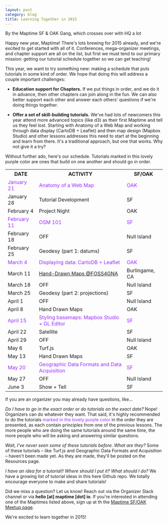 ```yaml
---
layout: post
category: blog
title: Learning Together in 2015
---
```


By the Maptime SF & OAK Gang, which crosses over with HQ a lot

Happy new year, Maptime! There's lots brewing for 2015 already, and we're excited to get started with all of it. Conferences, mega-organizer meetings, and chapter support are all on the list, but first we must tend to our primary mission: getting our tutorial schedule together so we can get teaching!

This year, we want to try something new: making a schedule that puts tutorials in some kind of order. We hope that doing this will address a couple important challenges: 

<!--more-->

- <strong>Education support for Chapters.</strong> If we put things in order, and we do it in advance, then other chapters can join along in the fun. We can also better support each other and answer each others' questions if we're doing things together. 

- <strong>Offer a set of skill-building tutorials.</strong> We've had lots of newcomers this year attend more advanced topics (like d3) as their first Maptime and tell us they feel lost. Starting with Anatomy of a Web Map and working through data display (CartoDB + Leaflet) and then map design (Mapbox Studio) and other lessons addresses this need to start at the beginning and learn from there. It's a traditional approach, but one that works. Why not give it a try?

Without further ado, here's our schedule. Tutorials marked in this lovely purple color are ones that build on one another and should go in order. 

<table>
  <tr><th>DATE </th><th>ACTIVITY</th><th>SF/OAK</th> </tr>
  <tr style="color:#9A2EFE"><td>January 21 </td><td>Anatomy of a Web Map</td>	<td>OAK</td></tr>
  <tr><td>January 28</td> <td>Tutorial Development</td>	<td>SF</td> </tr>
  <tr><td>February 4</td> <td>Project Night</td>	<td>OAK </td></tr>
  <tr style="color:#9A2EFE"><td>February 11</td> <td>OSM 101</td>	<td>SF</td></tr>
  <tr><td>February 18</td> <td>OFF</td>	<td>Null Island</td> </tr>
  <tr><td>February 25</td> <td>Geodesy (part 1: datums)</td>	<td>SF</td> </tr>
  <tr style="color:#9A2EFE"><td>March 4</td> <td>Displaying data: CartoDB + Leaflet</td><td>OAK </td></tr>
  <tr><td>March 11</td> <td><a href="https://2015.foss4g-na.org/bof-session/maptime-hand-drawn-maps-2-hour-bof">Hand-Drawn Maps @FOSS4GNA</a></td>	<td>Burlingame, CA</td> </tr>
  <tr><td>March 18 </td><td>OFF</td>	<td>Null Island</td> </tr>
  <tr><td>March 25</td> <td>Geodesy (part 2: projections)</td> 	<td>SF </td></tr>
  <tr><td>April 1</td> <td>OFF</td>	<td>Null Island</td> </tr>
  <tr><td>April 8 </td><td>Hand Drawn Maps</td>	<td>OAK</td> </tr>
  <tr style="color:#9A2EFE"><td>April 15</td> <td>Styling basemaps: Mapbox Studio + GL Editor</td><td>SF </td> </tr>
  <tr><td>April 22</td><td>Satellite</td>	<td>SF</td> </tr>
  <tr><td>April 29</td> <td>OFF</td>	<td>Null Island</td> </tr>
  <tr><td>May 6	</td><td>Turf.js</td>	<td>OAK</td> </tr>
  <tr><td>May 13 </td><td>Hand Drawn Maps</td>	<td>SF </td></tr>
  <tr style="color:#9A2EFE"><td>May 20</td> <td>Geographic Data Formats and Data Acquisition</td>	<td>SF</td></tr>
  <tr><td>May 27 </td><td>OFF</td>	<td>Null Island</td> </tr>
  <tr><td>June 3</td> <td>Show + Tell	</td><td>SF </td></tr>
</table>

If you are an organizer you may already have questions, like...

<em>Do I have to go in the exact order or do tutorials on the exact date?</em>
Nope! Organizers can do whatever they want. That said, it's highly recommended to do the tutorials<span style="color:#9A2EFE"> marked in the lovely purple color</span> in the order they are presented, as each contain principles from one of the previous lessons. The more people who are doing the same tutorials around the same time, the more people who will be asking and answering similar questions. 

<em>Wait, I've never seen some of these tutorials before. What are they?</em>
Some of these tutorials – like Turf.js and Geographic Data Formats and Acquisition – haven't been made yet. As they are made, they'll be posted on the Resources page. 

<em>I have an idea for a tutorial!! Where should I put it? What should I do?</em>
We have a growing list of tutorial ideas in this here Github repo. We totally encourage everyone to make and share tutorials! 

Did we miss a question? Let us know! Reach out via the Organizer Slack channel or via  __hello [at] maptime [dot] io__. If you're interested in attending one of the Maptimes listed above, sign up at th the [Maptime SF/OAK Meetup page](http://www.meetup.com/Maptime-SF).

We're excited to learn together in 2015!
